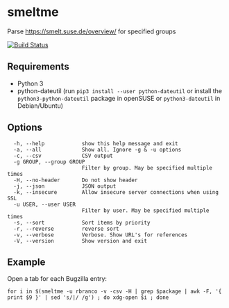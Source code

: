 # smeltme

Parse https://smelt.suse.de/overview/ for specified groups

[![Build Status](https://travis-ci.org/ricardobranco777/smeltme.svg?branch=master)](https://travis-ci.org/ricardobranco777/smeltme)

## Requirements

- Python 3
- python-dateutil (run `pip3 install --user python-dateutil` or install the `python3-python-dateutil` package in openSUSE or `python3-dateutil` in Debian/Ubuntu)

## Options

```
  -h, --help            show this help message and exit
  -a, --all             Show all. Ignore -g & -u options
  -c, --csv             CSV output
  -g GROUP, --group GROUP
                        Filter by group. May be specified multiple times
  -H, --no-header       Do not show header
  -j, --json            JSON output
  -k, --insecure        Allow insecure server connections when using SSL
  -u USER, --user USER
                        Filter by user. May be specified multiple times
  -s, --sort            Sort items by priority
  -r, --reverse         reverse sort
  -v, --verbose         Verbose. Show URL's for references
  -V, --version         Show version and exit
```

## Example

Open a tab for each Bugzilla entry:

```
for i in $(smeltme -u rbranco -v -csv -H | grep $package | awk -F, '{ print $9 }' | sed 's/|/ /g') ; do xdg-open $i ; done
```
